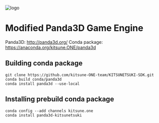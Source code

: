 ![logo](icon.png)

Modified Panda3D Game Engine
============================

Panda3D: http://panda3d.org/
Conda package: https://anaconda.org/kitsune.ONE/panda3d


Building conda package
----------------------

```
git clone https://github.com/kitsune-ONE-team/KITSUNETSUKI-SDK.git
conda build conda/panda3d
conda install panda3d --use-local
```


Installing prebuild conda package
---------------------------------

```
conda config --add channels kitsune.one
conda install panda3d-kitsunetsuki
```
